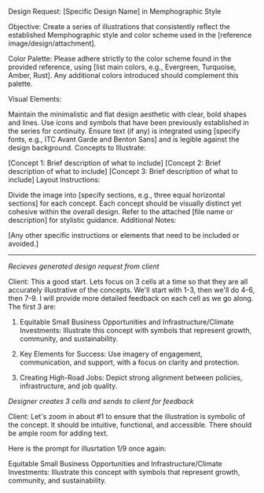 Design Request: [Specific Design Name] in Memphographic Style

Objective: Create a series of illustrations that consistently reflect the established Memphographic style and color scheme used in the [reference image/design/attachment].

Color Palette: Please adhere strictly to the color scheme found in the provided reference, using [list main colors, e.g., Evergreen, Turquoise, Amber, Rust]. Any additional colors introduced should complement this palette.

Visual Elements:

Maintain the minimalistic and flat design aesthetic with clear, bold shapes and lines.
Use icons and symbols that have been previously established in the series for continuity.
Ensure text (if any) is integrated using [specify fonts, e.g., ITC Avant Garde and Benton Sans] and is legible against the design background.
Concepts to Illustrate:

[Concept 1: Brief description of what to include]
[Concept 2: Brief description of what to include]
[Concept 3: Brief description of what to include]
Layout Instructions:

Divide the image into [specify sections, e.g., three equal horizontal sections] for each concept.
Each concept should be visually distinct yet cohesive within the overall design.
Refer to the attached [file name or description] for stylistic guidance.
Additional Notes:

[Any other specific instructions or elements that need to be included or avoided.]

---

*Recieves generated design request from client*

Client: This a good start. Lets focus on 3 cells at a time so that they are all accurately illustrative of the concepts. We'll start with 1-3, then we'll do 4-6, then 7-9. I will provide more detailed feedback on each cell as we go along. The first 3 are:

1. Equitable Small Business Opportunities and Infrastructure/Climate Investments: Illustrate this concept with symbols that represent growth, community, and sustainability.

2. Key Elements for Success: Use imagery of engagement, communication, and support, with a focus on clarity and protection.

3. Creating High-Road Jobs: Depict strong alignment between policies, infrastructure, and job quality.

*Designer creates 3 cells and sends to client for feedback*

Client: Let's zoom in about #1 to ensure that the illustration is symbolic of the concept. It should be intuitive, functional, and accessible. There should be ample room for adding text.

Here is the prompt for illusrtation 1/9 once again:

Equitable Small Business Opportunities and Infrastructure/Climate Investments: Illustrate this concept with symbols that represent growth, community, and sustainability.